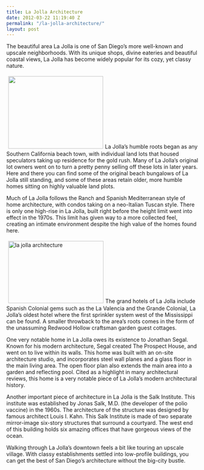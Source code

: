 ```yaml
---
title: La Jolla Architecture
date: 2012-03-22 11:19:40 Z
permalink: "/la-jolla-architecture/"
layout: post
---
```


The beautiful area La Jolla is one of San Diego’s more well-known and upscale neighborhoods. With its unique shops, divine eateries and beautiful coastal views, La Jolla has become widely popular for its cozy, yet classy nature.

<img class="size-medium wp-image-999 alignleft" style="margin: 5px;" title="la jolla home architecture" src="http://murraylampert.com/wp-content/uploads/2012/03/la-jolla-home-architecture-300x229.jpg" alt="" width="249" height="190" />La Jolla’s humble roots began as any Southern California beach town, with individual land lots that housed speculators taking up residence for the gold rush. Many of La Jolla’s original lot owners went on to turn a pretty penny selling off these lots in later years. Here and there you can find some of the original beach bungalows of La Jolla still standing, and some of these areas retain older, more humble homes sitting on highly valuable land plots.

Much of La Jolla follows the Ranch and Spanish Mediterranean style of home architecture, with condos taking on a neo-Italian Tuscan style. There is only one high-rise in La Jolla, built right before the height limit went into effect in the 1970s. This limit has given way to a more collected feel, creating an intimate environment despite the high value of the homes found here.

<img class="size-medium wp-image-998 alignleft" style="margin: 5px;" title="la jolla home architecture 2" src="http://murraylampert.com/wp-content/uploads/2012/03/la-jolla-home-architecture-2-300x196.jpg" alt="la jolla architecture" width="250" height="163" />The grand hotels of La Jolla include Spanish Colonial gems such as the La Valencia and the Grande Colonial, La Jolla’s oldest hotel where the first sprinkler system west of the Mississippi can be found. A smaller throwback to the area’s roots comes in the form of the unassuming Redwood Hollow craftsman garden guest cottages.

One very notable home in La Jolla owes its existence to Jonathan Segal. Known for his modern architecture, Segal created The Prospect House, and went on to live within its walls. This home was built with an on-site architecture studio, and incorporates steel wall planes and a glass floor in the main living area. The open floor plan also extends the main area into a garden and reflecting pool. Cited as a highlight in many architectural reviews, this home is a very notable piece of La Jolla’s modern architectural history.

Another important piece of architecture in La Jolla is the Salk Institute. This institute was established by Jonas Salk, M.D. (the developer of the polio vaccine) in the 1960s. The architecture of the structure was designed by famous architect Louis I. Kahn. This Salk Institute is made of two separate mirror-image six-story structures that surround a courtyard. The west end of this building holds six amazing offices that have gorgeous views of the ocean.

Walking through La Jolla’s downtown feels a bit like touring an upscale village. With classy establishments settled into low-profile buildings, you can get the best of San Diego’s architecture without the big-city bustle.

